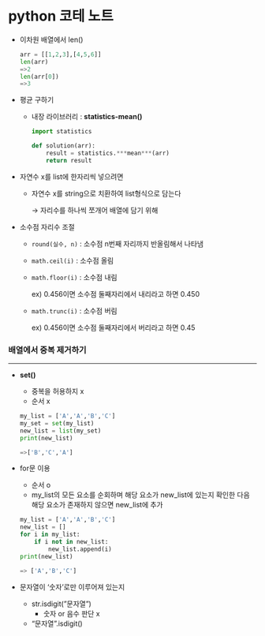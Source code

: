 # python 코테 노트


- 이차원 배열에서 len()
    
    ```python
    arr = [[1,2,3],[4,5,6]]
    len(arr)
    =>2
    len(arr[0])
    =>3
    ```
    
- 평균 구하기
    - 내장 라이브러리 : **statistics-mean()**
        
        ```python
        import statistics
        
        def solution(arr):
        	result = statistics.***mean***(arr)
        	return result
        ```
        
- 자연수 x를 list에 한자리씩 넣으려면
    - 자연수 x를 string으로 치환하여 list형식으로 담는다
        
        → 자리수를 하나씩 쪼개어 배열에 담기 위해
        
- 소수점 자리수 조절
    - `round(실수, n)` : 소수점 n번째 자리까지 반올림해서 나타냄
    - `math.ceil(i)` : 소수점 올림
    - `math.floor(i)` : 소수점 내림
        
        ex) 0.456이면 소수점 둘째자리에서 내리라고 하면 0.450
        
    - `math.trunc(i)` : 소수점 버림
        
        ex) 0.456이면 소수점 둘째자리에서 버리라고 하면 0.45
        

### 배열에서 중복 제거하기

---

- **set()**
    - 중복을 허용하지 x
    - 순서 x
    
    ```python
    my_list = ['A','A','B','C']
    my_set = set(my_list)
    new_list = list(my_set)
    print(new_list)
    
    =>['B','C','A']
    ```
    
- for문 이용
    - 순서 o
    - my_list의 모든 요소를 순회하며 해당 요소가 new_list에 있는지 확인한 다음 해당 요소가 존재하지 않으면 new_list에 추가
    
    ```python
    my_list = ['A','A','B','C']
    new_list = []
    for i in my_list:
    	if i not in new_list:
    		new_list.append(i)
    print(new_list)
    
    => ['A','B','C']
    ```
    
- 문자열이 ‘숫자’로만 이루어져 있는지
    - str.isdigit(”문자열”)
        - 숫자 or 음수 판단 x
    - “문자열”.isdigit()
